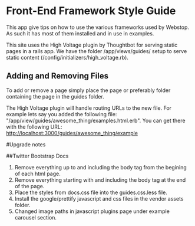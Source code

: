Front-End Framework Style Guide
===============================

This app give tips on how to use the various frameworks used by Webstop. As such it has most of them installed and in use in examples.

This site uses the High Voltage plugin by Thoughtbot for serving static pages in a rails app. We have the folder /app/views/guides/ setup to serve static content (/config/initializers/high_voltage.rb).

Adding and Removing Files
-------------------------

To add or remove a page simply place the page or preferably folder containing the page in the guides folder.

The High Voltage plugin will handle routing URLs to the new file. For example lets say you added the following file: "/app/view/guides/awesome\_thing/examples.html.erb". You can get there with the following URL: [http://localhost:3000/guides/awesome\_thing/example](http://localhost:3000/guides/awesome_thing/example)

#Upgrade notes

##Twitter Bootstrap Docs

1. Remove everything up to and including the body tag from the begining of each html page. 
2. Remove everything starting with and including the body tag at the end of the page.
3. Place the styles from docs.css file into the guides.css.less file. 
4. Install the google/prettify javascript and css files in the vendor assets folder.
5. Changed image paths in javascript plugins page under example carousel section.
